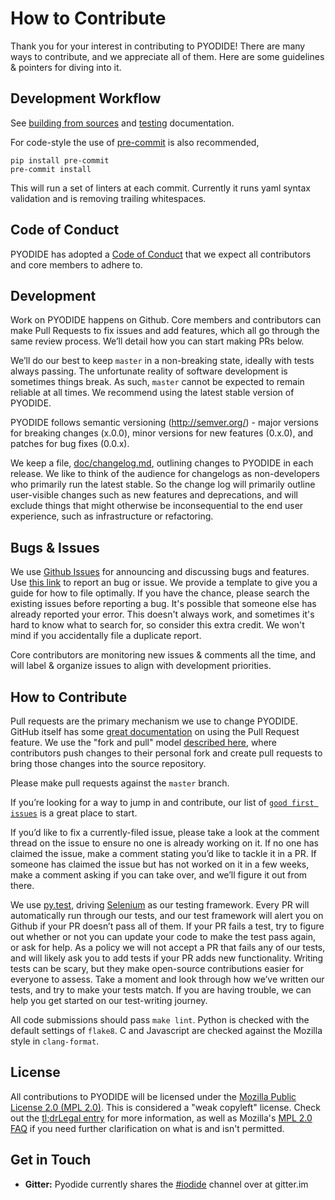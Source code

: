 # How to Contribute

Thank you for your interest in contributing to PYODIDE! There are many ways to contribute, and we appreciate all of them. Here are some guidelines & pointers for diving into it.

## Development Workflow

See [building from sources](./building_from_sources.html) and [testing](./testing.html) documentation.

For code-style the use of [pre-commit](https://pre-commit.com/) is also recommended,
```
pip install pre-commit
pre-commit install
```
This will run a set of linters at each commit. Currently it runs yaml syntax validation and is removing trailing whitespaces.

## Code of Conduct

PYODIDE has adopted a [Code of Conduct](code-of-conduct.html) that we expect all contributors and core members to adhere to.

## Development

Work on PYODIDE happens on Github. Core members and contributors can make Pull Requests to fix issues and add features, which all go through the same review process. We’ll detail how you can start making PRs below.

We’ll do our best to keep `master` in a non-breaking state, ideally with tests always passing. The unfortunate reality of software development is sometimes things break. As such, `master` cannot be expected to remain reliable at all times. We recommend using the latest stable version of PYODIDE.

PYODIDE follows semantic versioning (http://semver.org/) - major versions for breaking changes (x.0.0), minor versions for new features (0.x.0), and patches for bug fixes (0.0.x).

We keep a file, [doc/changelog.md](./changelog.html), outlining changes to PYODIDE in each release. We like to think of the audience for changelogs as non-developers who primarily run the latest stable. So the change log will primarily outline user-visible changes such as new features and deprecations, and will exclude things that might otherwise be inconsequential to the end user experience, such as infrastructure or refactoring.

## Bugs & Issues

We use [Github Issues](https://github.com/iodide-project/pyodide/issues) for announcing and discussing bugs and features. Use [this link](https://github.com/iodide-project/pyodide/issues/new) to report an bug or issue. We provide a template to give you a guide for how to file optimally. If you have the chance, please search the existing issues before reporting a bug. It's possible that someone else has already reported your error. This doesn't always work, and sometimes it's hard to know what to search for, so consider this extra credit. We won't mind if you accidentally file a duplicate report.

Core contributors are monitoring new issues & comments all the time, and will label & organize issues to align with development priorities.

## How to Contribute

Pull requests are the primary mechanism we use to change PYODIDE. GitHub itself has some [great documentation](https://help.github.com/articles/about-pull-requests/) on using the Pull Request feature. We use the "fork and pull" model [described here](https://help.github.com/articles/about-pull-requests/), where contributors push changes to their personal fork and create pull requests to bring those changes into the source repository.

Please make pull requests against the `master` branch.

If you’re looking for a way to jump in and contribute, our list of [`good first issues`](https://github.com/iodide-project/pyodide/labels/good%20first%20issue) is a great place to start.

If you’d like to fix a currently-filed issue, please take a look at the comment thread on the issue to ensure no one is already working on it. If no one has claimed the issue, make a comment stating you’d like to tackle it in a PR. If someone has claimed the issue but has not worked on it in a few weeks, make a comment asking if you can take over, and we’ll figure it out from there.

We use [py.test](https://pytest.org), driving [Selenium](https://www.seleniumhq.org) as our testing framework. Every PR will automatically run through our tests, and our test framework will alert you on Github if your PR doesn’t pass all of them. If your PR fails a test, try to figure out whether or not you can update your code to make the test pass again, or ask for help. As a policy we will not accept a PR that fails any of our tests, and will likely ask you to add tests if your PR adds new functionality. Writing tests can be scary, but they make open-source contributions easier for everyone to assess. Take a moment and look through how we’ve written our tests, and try to make your tests match. If you are having trouble, we can help you get started on our test-writing journey.

All code submissions should pass `make lint`.  Python is checked with the default settings of `flake8`.  C and Javascript are checked against the Mozilla style in `clang-format`.


## License

All contributions to PYODIDE will be licensed under the [Mozilla Public License 2.0 (MPL 2.0)](https://www.mozilla.org/en-US/MPL/2.0/). This is considered a "weak copyleft" license. Check out the [tl;drLegal entry][] for more information, as well as Mozilla's [MPL 2.0 FAQ](https://www.mozilla.org/en-US/MPL/2.0/FAQ/) if you need further clarification on what is and isn't permitted.


## Get in Touch

- __Gitter:__ Pyodide currently shares the [#iodide](https://gitter.im/iodide-project/iodide) channel over at gitter.im



[tl;drLegal entry]:https://tldrlegal.com/license/mozilla-public-license-2.0-(mpl-2)
